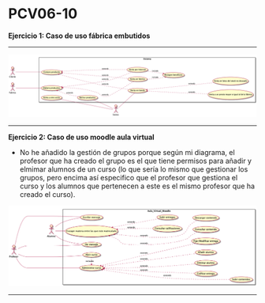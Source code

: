 PCV06-10
===

**Ejercicio 1: Caso de uso fábrica embutidos**

--- 

![Ejercicio1](Ejercicio1.png)

---
   
**Ejercicio 2: Caso de uso moodle aula virtual**

- No he añadido la gestión de grupos porque según mi diagrama, el profesor que ha creado el grupo es el que tiene permisos para añadir y elmimar alumnos de un curso (lo que sería lo mismo que gestionar los grupos, pero encima así especifico que el profesor que gestiona el curso y los alumnos que pertenecen a este es el mismo profesor que ha creado el curso).

![Ejercicio2](Ejercicio2.png)

---

